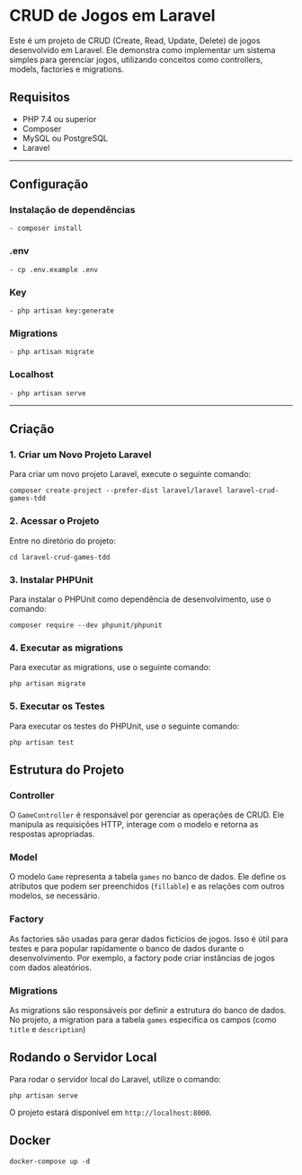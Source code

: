 # CRUD de Jogos em Laravel

Este é um projeto de CRUD (Create, Read, Update, Delete) de jogos desenvolvido em Laravel. Ele demonstra como implementar um sistema simples para gerenciar jogos, utilizando conceitos como controllers, models, factories e migrations.

## Requisitos

- PHP 7.4 ou superior
- Composer
- MySQL ou PostgreSQL
- Laravel

---

## Configuração

### Instalação de dependências

```
- composer install
```

### .env

```
- cp .env.example .env
```

### Key

```
- php artisan key:generate
```

### Migrations

```
- php artisan migrate
```

### Localhost

```
- php artisan serve
```

---

## Criação

### 1. Criar um Novo Projeto Laravel

Para criar um novo projeto Laravel, execute o seguinte comando:

```
composer create-project --prefer-dist laravel/laravel laravel-crud-games-tdd
```

### 2. Acessar o Projeto

Entre no diretório do projeto:

```
cd laravel-crud-games-tdd
```

### 3. Instalar PHPUnit

Para instalar o PHPUnit como dependência de desenvolvimento, use o comando:

```
composer require --dev phpunit/phpunit
```

### 4. Executar as migrations

Para executar as migrations, use o seguinte comando:

```
php artisan migrate
```

### 5. Executar os Testes

Para executar os testes do PHPUnit, use o seguinte comando:

```
php artisan test
```

## Estrutura do Projeto

### Controller

O `GameController` é responsável por gerenciar as operações de CRUD. Ele manipula as requisições HTTP, interage com o modelo e retorna as respostas apropriadas.

### Model

O modelo `Game` representa a tabela `games` no banco de dados. Ele define os atributos que podem ser preenchidos (`fillable`) e as relações com outros modelos, se necessário.

### Factory

As factories são usadas para gerar dados fictícios de jogos. Isso é útil para testes e para popular rapidamente o banco de dados durante o desenvolvimento. Por exemplo, a factory pode criar instâncias de jogos com dados aleatórios.

### Migrations

As migrations são responsáveis por definir a estrutura do banco de dados. No projeto, a migration para a tabela `games` especifica os campos (como `title` e `description`)

## Rodando o Servidor Local

Para rodar o servidor local do Laravel, utilize o comando:

```
php artisan serve
```

O projeto estará disponível em `http://localhost:8000`.

## Docker

```
docker-compose up -d
```
